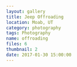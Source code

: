 ```yaml
---
layout: gallery
title: Jeep Offroading
location: Moab, UT
category: photography
tags: Photography
name: offroading
files: 6
thumbnail: 2
date: 2017-01-30 15:00:00
---
```

